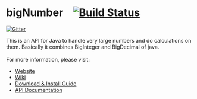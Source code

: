bigNumber&nbsp;&nbsp;&nbsp;&nbsp;[![Build Status](https://travis-ci.org/Nishi-Inc/bigNumber.png)](https://travis-ci.org/Nishi-Inc/bigNumber)
=========

[![Gitter](https://badges.gitter.im/Join%20Chat.svg)](https://gitter.im/Nishi-Inc/bigNumber?utm_source=badge&utm_medium=badge&utm_campaign=pr-badge&utm_content=badge)

This is an API for Java to handle very large numbers and do calculations on them. Basically it combines BigInteger and
BigDecimal of java.<br/><br/>
For more information, please visit:<br/>
<ul>
    <li><a href="http://nishi-inc.github.io/bigNumber">Website</a></li>
    <li><a href="https://github.com/Nishi-Inc/bigNumber/wiki">Wiki</a></li>
    <li><a href="https://github.com/Nishi-Inc/bigNumber/wiki/Download-and-Install-Guide">Download & Install Guide</a></li>
    <li><a href="http://nishi-inc.github.io/bigNumber/API-Documentation">API Documentation</a></li>
</ul>
